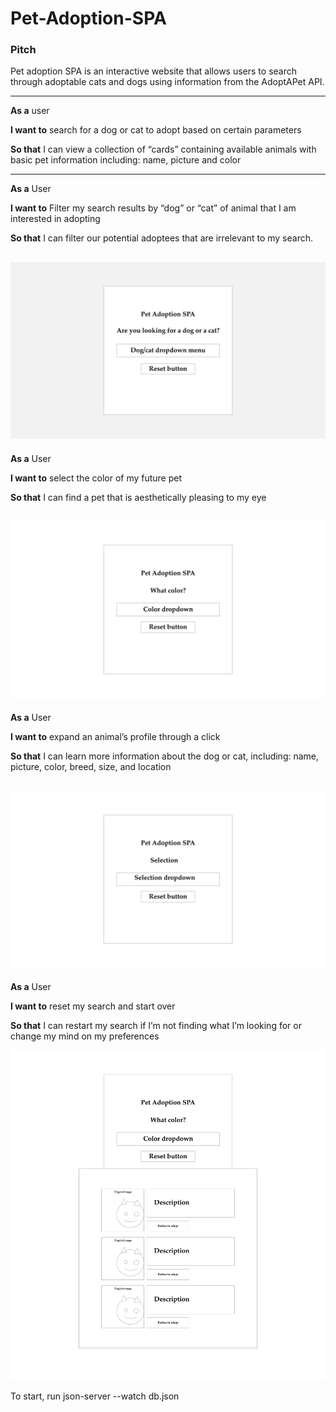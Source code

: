 # Pet-Adoption-SPA

### Pitch

Pet adoption SPA is an interactive website that allows users to search through adoptable cats and dogs using information from the AdoptAPet API.

---

**As a** user 

**I want to** search for a dog or cat to adopt based on certain parameters

**So that** I can view a collection of  “cards” containing available animals with basic pet information including: name, picture and color

---

**As a** User

**I want to** Filter my search results by “dog” or “cat” of animal that I am interested in adopting

**So that** I can filter our potential adoptees that are irrelevant to my search.

![Alt text](./assets/wireframe/Home.png)
---

**As a** User

**I want to** select the color of my future pet

**So that** I can find a pet that is aesthetically pleasing to my eye

![Alt text](./assets/wireframe/Selection_example.png)
---

**As a** User

**I want to** expand an animal’s profile through a click

**So that** I can learn more information about the dog or cat, including: name, picture, color,  breed, size, and location

![Alt text](./assets/wireframe/Selection.png)
---

**As a** User

**I want to** reset my search and start over

**So that** I can restart my search if I’m not finding what I’m looking for or change my mind on my preferences

![Alt text](./assets/wireframe/Results.png)


To start, run json-server --watch db.json 
